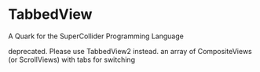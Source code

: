 # TabbedView
A Quark for the SuperCollider Programming Language

deprecated. Please use TabbedView2 instead.
an array of CompositeViews (or ScrollViews) with tabs for switching

